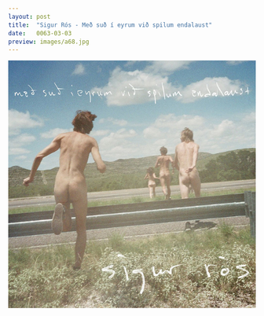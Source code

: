 ```yaml
---
layout: post
title:  "Sigur Rós - Með suð í eyrum við spilum endalaust"
date:   0063-03-03
preview: images/a68.jpg
---
```


![Sigur Rós - Með suð í eyrum við spilum endalaust](/images/a68.jpg)
